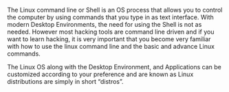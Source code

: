 The Linux command line or Shell is an OS process that allows you to control the computer by using commands that you type in as text interface. With modern Desktop Environments, the need for using the Shell is not as needed.
However most hacking tools are command line driven and if you want to learn hacking, it is very important that you become very familiar with how to use the linux command line and the basic and advance Linux commands.

The Linux OS along with the Desktop Environment, and Applications  can be customized according to your preference and are known as Linux distributions are simply in short “distros”.
